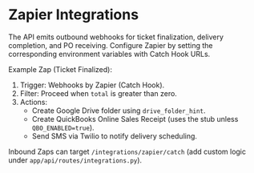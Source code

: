 # Zapier Integrations

The API emits outbound webhooks for ticket finalization, delivery completion, and PO receiving. Configure Zapier by setting the corresponding environment variables with Catch Hook URLs.

Example Zap (Ticket Finalized):
1. Trigger: Webhooks by Zapier (Catch Hook).
2. Filter: Proceed when `total` is greater than zero.
3. Actions:
   - Create Google Drive folder using `drive_folder_hint`.
   - Create QuickBooks Online Sales Receipt (uses the stub unless `QBO_ENABLED=true`).
   - Send SMS via Twilio to notify delivery scheduling.

Inbound Zaps can target `/integrations/zapier/catch` (add custom logic under `app/api/routes/integrations.py`).

